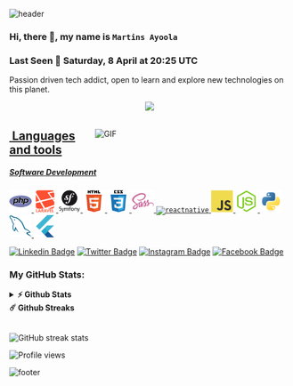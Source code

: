 ![header](https://capsule-render.vercel.app/api?type=wave&color=gradient&height=300&section=header&text=omartins365%20&fontSize=90&animation=fadeIn&fontAlignY=38&desc=Welcome%20to%20my%20world%20of%20endless%20learning%20adventure!&descAlignY=53&descAlign=62)
### Hi, there 👋, my name is `Martins Ayoola`
### Last Seen :eyes: Saturday, 8 April at 20:25 UTC

Passion driven tech addict, open to learn and explore new technologies on this planet.

<p align="center">
  <a href="https://github.com/DenverCoder1/readme-typing-svg"><img src="https://readme-typing-svg.herokuapp.com/?lines=%20The%20more%20you%20know;The%20more%20you%20realize;you%20don't%20know&font=Fira%20Code&center=true&width=440&height=45&color=f75c7e&vCenter=true&size=22">
</p>

<img align="right" alt="GIF" src="./programmer.gif" width="350" />

## ️ Languages and tools


##### Software Development
<code><img src="https://raw.githubusercontent.com/devicons/devicon/master/icons/php/php-original.svg" alt="php" width="40"/></code>
<code><img src="https://raw.githubusercontent.com/devicons/devicon/master/icons/laravel/laravel-plain-wordmark.svg" alt="laravel" width="40"/></code>
<code><img src="https://raw.githubusercontent.com/devicons/devicon/master/icons/symfony/symfony-original-wordmark.svg" alt="symfony" width="40"/></code>
<code><img src="https://raw.githubusercontent.com/devicons/devicon/master/icons/html5/html5-original-wordmark.svg" alt="html5" width="40"/></code>
<code><img src="https://raw.githubusercontent.com/devicons/devicon/master/icons/css3/css3-original-wordmark.svg" alt="css3" width="40"/></code>
<code><img src="https://raw.githubusercontent.com/devicons/devicon/master/icons/sass/sass-original.svg" alt="sass" width="40"/></code>
<code><img src="https://reactnative.dev/img/header_logo.svg" alt="reactnative" width="40"/></code>
<code><img src="https://raw.githubusercontent.com/devicons/devicon/master/icons/javascript/javascript-original.svg" alt="javascript" width="40"/></code>
<code><img src="https://raw.githubusercontent.com/devicons/devicon/master/icons/nodejs/nodejs-original.svg" alt="nodejs" width="40"/></code>
<code><img src="https://raw.githubusercontent.com/devicons/devicon/master/icons/python/python-original.svg" alt="python" width="40"/></code>
<code><img src="https://raw.githubusercontent.com/devicons/devicon/master/icons/mysql/mysql-original.svg" alt="mysql" width="40"/></code> 
<code><img src="https://raw.githubusercontent.com/devicons/devicon/master/icons/flutter/flutter-original.svg" alt="flutter" width="40"/></code> 

[![Linkedin Badge](https://img.shields.io/badge/-LinkedIn-0e76a8?style=flat-square&logo=Linkedin&logoColor=white)](https://www.linkedin.com/in/martinsayoola/)
[![Twitter Badge](https://img.shields.io/badge/-Twitter-00acee?style=flat-square&logo=Twitter&logoColor=white)](https://twitter.com/AyoolaMartinsO)
[![Instagram Badge](https://img.shields.io/badge/-Instagram-e4405f?style=flat-square&logo=Instagram&logoColor=white)](https://www.linkedin.com/in/martinsayoola/)
[![Facebook Badge](https://img.shields.io/badge/-Facebook-0088cc?style=flat-square&logo=Facebook&logoColor=white)](https://www.facebook.com/ayoola.martinsoladayo/)
     
<!-- [![Telegram Badge](https://img.shields.io/badge/-Telegram-0088cc?style=flat-square&logo=Telegram&logoColor=white)](https://t.me/omartins365) -->

### My GitHub Stats:

<details>	
  <summary><b>⚡ Github Stats</b></summary>

  <br />  
  
[![My Github Stats](https://github-readme-stats.vercel.app/api?username=omartins365&theme=radical)](https://github.com/omartins365/github-readme-stats)
</details>
	
  <summary><b>☄️ Github Streaks</b></summary>

  <br />
  
  ![GitHub streak stats](https://github-readme-streak-stats.herokuapp.com/?user=omartins365&theme=react)  
  
![Profile views](https://gpvc.arturio.dev/omartins365) 

![footer](https://capsule-render.vercel.app/api?type=wave&color=gradient&height=300&section=footer&descAlignY=51&descAlign=62)

